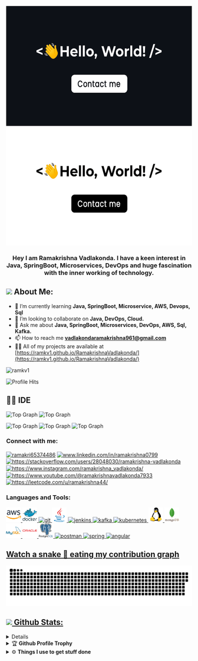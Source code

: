 <div align="center">
<img src="https://raw.githubusercontent.com/viveksati5143/viveksati5143/main/headergitdark.gif#gh-dark-mode-only" align="center" height="325" />
<img src="https://raw.githubusercontent.com/viveksati5143/viveksati5143/main/headergitlight.gif#gh-light-mode-only" align="center" height="325" />
</div>  



<h3 align="center">Hey I am Ramakrishna Vadlakonda. I have a keen interest in Java, SpringBoot, Microservices, DevOps and huge fascination with the inner working of technology.</h3>

## <img src="https://media.giphy.com/media/WUlplcMpOCEmTGBtBW/giphy.gif" width="40"> **About Me:**


- 🌱 I’m currently learning **Java, SpringBoot, Microservice, AWS, Devops, Sql**
- 👯 I’m looking to collaborate on **Java, DevOps, Cloud.**
- 💬 Ask me about **Java, SpringBoot, Microservices, DevOps, AWS, Sql, Kafka.**
- 📫 How to reach me **vadlakondaramakrishna961@gmail.com**
- 👨‍💻 All of my projects are available at [https://ramkv1.github.io/RamakrishnaVadlakonda/](https://ramkv1.github.io/RamakrishnaVadlakonda/)

<p align="left"> <img src="https://komarev.com/ghpvc/?username=ramkv1&label=Profile%20views&color=0e75b6&style=flat" alt="ramkv1" /> </p>

![Profile Hits](https://hits.seeyoufarm.com/api/count/incr/badge.svg?url=https%3A%2F%2Fgithub.com%2Framkv1%2Fhit-counter)


## 👩‍💻 IDE 
<!-- Quine -->

![Top Graph](https://img.shields.io/badge/Eclipse_IDE_for_Java_Developers-800080?style=for-the-badge&logo=android-studio&logoColor=white)
![Top Graph](https://img.shields.io/badge/IntelliJ_IDEA-0000FF?style=for-the-badge&logo=android-studio&logoColor=blue)

![Top Graph](https://img.shields.io/badge/Visual_Studio_Code-0078D4?style=for-the-badge&logo=visual%20studio%20code&logoColor=white)
![Top Graph](https://img.shields.io/badge/Visual_Studio-5C2D91?style=for-the-badge&logo=visual%20studio&logoColor=white)
![Top Graph](https://img.shields.io/badge/Jupyter_Notebook-FFA500?style=for-the-badge&logo=Jupyter%20Notebook&logoColor=white)




<h3 align="left">Connect with me:</h3>
<p align="left">
<a href="https://twitter.com/ramakri65374486" target="blank"><img align="center" src="https://raw.githubusercontent.com/rahuldkjain/github-profile-readme-generator/master/src/images/icons/Social/twitter.svg" alt="ramakri65374486" height="30" width="40" /></a>
<a href="https://linkedin.com/in/www.linkedin.com/in/ramakrishna0799" target="blank"><img align="center" src="https://raw.githubusercontent.com/rahuldkjain/github-profile-readme-generator/master/src/images/icons/Social/linked-in-alt.svg" alt="www.linkedin.com/in/ramakrishna0799" height="30" width="40" /></a>
<a href="https://stackoverflow.com/users/https://stackoverflow.com/users/28048030/ramakrishna-vadlakonda" target="blank"><img align="center" src="https://raw.githubusercontent.com/rahuldkjain/github-profile-readme-generator/master/src/images/icons/Social/stack-overflow.svg" alt="https://stackoverflow.com/users/28048030/ramakrishna-vadlakonda" height="30" width="40" /></a>
<a href="https://instagram.com/https://www.instagram.com/ramakrishna_vadlakonda/" target="blank"><img align="center" src="https://raw.githubusercontent.com/rahuldkjain/github-profile-readme-generator/master/src/images/icons/Social/instagram.svg" alt="https://www.instagram.com/ramakrishna_vadlakonda/" height="30" width="40" /></a>
<a href="https://www.youtube.com/c/https://www.youtube.com/@ramakrishnavadlakonda7933" target="blank"><img align="center" src="https://raw.githubusercontent.com/rahuldkjain/github-profile-readme-generator/master/src/images/icons/Social/youtube.svg" alt="https://www.youtube.com/@ramakrishnavadlakonda7933" height="30" width="40" /></a>
<a href="https://www.leetcode.com/https://leetcode.com/u/ramakrishna44/" target="blank"><img align="center" src="https://raw.githubusercontent.com/rahuldkjain/github-profile-readme-generator/master/src/images/icons/Social/leet-code.svg" alt="https://leetcode.com/u/ramakrishna44/" height="30" width="40" /></a>
</p>


	
<!--Languages-->
<h3 align="left">Languages and Tools:</h3>
<p align="left"> </a> <a href="https://aws.amazon.com" target="_blank" rel="noreferrer"> <img src="https://raw.githubusercontent.com/devicons/devicon/master/icons/amazonwebservices/amazonwebservices-original-wordmark.svg" alt="aws" width="40" height="40"/> </a> <a href="https://www.docker.com/" target="_blank" rel="noreferrer"> <img src="https://raw.githubusercontent.com/devicons/devicon/master/icons/docker/docker-original-wordmark.svg" alt="docker" width="40" height="40"/> </a> <a href="https://git-scm.com/" target="_blank" rel="noreferrer"> <img src="https://www.vectorlogo.zone/logos/git-scm/git-scm-icon.svg" alt="git" width="40" height="40"/> </a> <a href="https://www.java.com" target="_blank" rel="noreferrer"> <img src="https://raw.githubusercontent.com/devicons/devicon/master/icons/java/java-original.svg" alt="java" width="40" height="40"/> </a> <a href="https://www.jenkins.io" target="_blank" rel="noreferrer"> <img src="https://www.vectorlogo.zone/logos/jenkins/jenkins-icon.svg" alt="jenkins" width="40" height="40"/> </a> <a href="https://kafka.apache.org/" target="_blank" rel="noreferrer"> <img src="https://www.vectorlogo.zone/logos/apache_kafka/apache_kafka-icon.svg" alt="kafka" width="40" height="40"/> </a> <a href="https://kubernetes.io" target="_blank" rel="noreferrer"> <img src="https://www.vectorlogo.zone/logos/kubernetes/kubernetes-icon.svg" alt="kubernetes" width="40" height="40"/> </a> <a href="https://www.linux.org/" target="_blank" rel="noreferrer"> <img src="https://raw.githubusercontent.com/devicons/devicon/master/icons/linux/linux-original.svg" alt="linux" width="40" height="40"/> </a> <a href="https://www.mongodb.com/" target="_blank" rel="noreferrer"> <img src="https://raw.githubusercontent.com/devicons/devicon/master/icons/mongodb/mongodb-original-wordmark.svg" alt="mongodb" width="40" height="40"/> </a> <a href="https://www.mysql.com/" target="_blank" rel="noreferrer"> <img src="https://raw.githubusercontent.com/devicons/devicon/master/icons/mysql/mysql-original-wordmark.svg" alt="mysql" width="40" height="40"/> </a> <a href="https://www.oracle.com/" target="_blank" rel="noreferrer"> <img src="https://raw.githubusercontent.com/devicons/devicon/master/icons/oracle/oracle-original.svg" alt="oracle" width="40" height="40"/> </a> <a href="https://www.postgresql.org" target="_blank" rel="noreferrer"> <img src="https://raw.githubusercontent.com/devicons/devicon/master/icons/postgresql/postgresql-original-wordmark.svg" alt="postgresql" width="40" height="40"/> </a> <a href="https://postman.com" target="_blank" rel="noreferrer"> <img src="https://www.vectorlogo.zone/logos/getpostman/getpostman-icon.svg" alt="postman" width="40" height="40"/> </a> <a href="https://spring.io/" target="_blank" rel="noreferrer"> <img src="https://www.vectorlogo.zone/logos/springio/springio-icon.svg" alt="spring" width="40" height="40"/> </a> 
<a href="https://angular.io" target="_blank" rel="noreferrer"> <img src="https://angular.io/assets/images/logos/angular/angular.svg" alt="angular" width="40" height="40"/></p>


## Watch a snake 🐍 eating my contribution graph

<picture>
  <source media="(prefers-color-scheme: dark)" srcset="https://raw.githubusercontent.com/Viveksati5143/Viveksati5143/output/github-contribution-grid-snake-dark.svg">
  <source media="(prefers-color-scheme: light)" srcset="https://raw.githubusercontent.com/Viveksati5143/Viveksati5143/output/github-contribution-grid-snake.svg">
  <img alt="github contribution grid snake animation" src="https://raw.githubusercontent.com/Viveksati5143/Viveksati5143/output/github-contribution-grid-snake.svg">
</picture>


## <img src="https://media.giphy.com/media/ZCN6F3FAkwsyOGU2RS/giphy.gif" width="40"> **Github Stats:**

<details>
  <summary>📊 <b>Github Readme Stats</b></summary>
 <br />
 <p align="center">
<a href="https://github.com/ramkv1">
   <img width="430" align="center" src="https://github-readme-stats.vercel.app/api?username=ramkv1&show_icons=true&theme=radical&count_private=true">
  </a> 

 </p>
</details>
<details>
 <summary>🏆 <b>Github Profile Trophy</b></summary>
 <br />
 <p align="center">
  <a href="https://github.com/ryo-ma/github-profile-trophy">
   <img src="https://github-profile-trophy.vercel.app/?username=ramkv1&column=8&theme=darkhub"/>
  </a>
 </p>
</details>

<details>
  <br />
  <summary>⚙️ <b> Things I use to get stuff done</b></summary>
  	<ul>
  	   <li><b>OS:</b> Windows 10 </li>
	     <li><b>Laptop: </b> ASUS Vivobook 15 (i5) </li>
  	   <li><b>Browser: </b> Microsoft Edge, Google Chrome</li>
	     <li><b>Code Editor:</b> VSCode - The best editor out there.</li>
	</ul>
</details>
